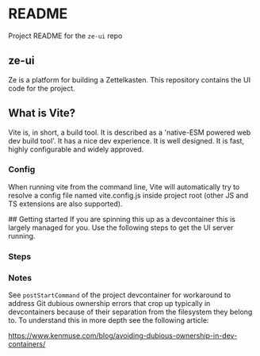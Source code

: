 # README
Project README for the `ze-ui` repo

## ze-ui
Ze is a platform for building a Zettelkasten. This repository contains the UI code for the project.

## What is Vite?
Vite is, in short, a build tool. It is described as a 'native-ESM powered web dev build tool'. It has a nice dev experience. It is well
designed. It is fast, highly configurable and widely approved. 

### Config

When running vite from the command line, Vite will automatically try to resolve a config file named vite.config.js inside project root 
(other JS and TS extensions are also supported).

## Getting started
If you are spinning this up as a devcontainer this is largely managed for you. Use the following steps to get the UI server running. 

### Steps


### Notes
See `postStartCommand` of the project devcontainer for workaround to address Git dubious ownership errors that crop up typically in 
devcontainers because of their separation from the filesystem they belong to. To understand this in more depth see the following
article: 

https://www.kenmuse.com/blog/avoiding-dubious-ownership-in-dev-containers/